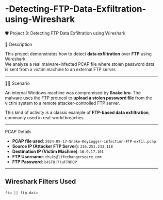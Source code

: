# -Detecting-FTP-Data-Exfiltration-using-Wireshark

🛡️ Project 3: Detecting FTP Data Exfiltration using Wireshark

 📘 Description

This project demonstrates how to detect **data exfiltration** over **FTP** using Wireshark.  
We analyze a real malware-infected PCAP file where stolen password data is sent from a victim machine to an external FTP server.

---

 🕵️‍♂️ Scenario

An internal Windows machine was compromised by **Snake bro**. The malware uses the FTP protocol to **upload a stolen password file** from the victim system to a remote attacker-controlled FTP server.

This kind of activity is a classic example of **FTP-based data exfiltration**, commonly used in real-world breaches.

---

 PCAP Details

- **PCAP file used**: `2024-09-17-Snake-KeyLogger-infection-FTP-exfil.pcap`
- **Source IP (Attacker FTP Server)**: `216.252.233.118`
- **Destination IP (Victim Machine)**: `10.9.17.101`
- **FTP Username**: `chuks@lifechangerscare.com`
- **FTP Password**: `b4ST8!7!uFT9POP`

---

##  Wireshark Filters Used

```wireshark
ftp || ftp-data
